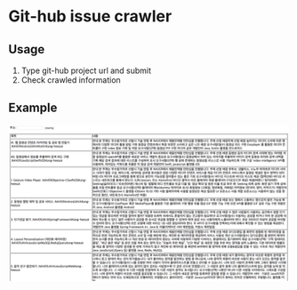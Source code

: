 # Git-hub issue crawler

## Usage
 1. Type git-hub project url and submit
 2. Check crawled information

## Example
![alt text](https://github.com/yk1028/issue-crawler/blob/master/example.png)